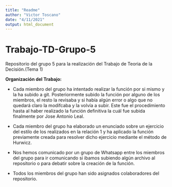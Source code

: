 ```yaml
---
title: "Readme"
author: "Victor Toscano"
date: "4/11/2021"
output: html_document
---
```


# Trabajo-TD-Grupo-5

Repositorio del grupo 5 para la realización del Trabajo de Teoria de la Decisión.(Tema 1)

**Organización del Trabajo:**

-   Cada miembro del grupo ha intentado realizar la función por si mismo y la ha subido a git. Posteriormente subido la función por alguno de los miembros, el resto la revisaba y si había algún error o algo que no quedará claro la modifcaba y la volvía a subir. Este fue el procedimiento hasta al haber realizado la función definitiva la cuál fue subida finalmente por Jose Antonio Leal.

-   Cada miembro del grupo ha elaborado un enunciado sobre un ejercicio del estilo de los realizados en la relación 1 y ha aplicado la función previamente creada para resolver dicho ejercicio mediante el método de Hurwicz.

-   Nos hemos comunicado por un grupo de Whatsapp entre los miembros del grupo para ir comunicando si ibamos subiendo algún archivo al repositorio o para debatir sobre la creación de la función.

-   Todos los miembros del grupo han sido asignados colaboradores del repositorio.
